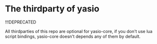 # The thirdparty of yasio

!!!DEPRECATED

All thirdparties of this repo are optional for yasio-core, if you don't use lua script bindings, yasio-core doesn't depends any of them by default.

